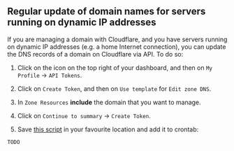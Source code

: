 Regular update of domain names for servers running on dynamic IP addresses
--------------------------------------------------------------------------

If you are managing a domain with Cloudflare, and you have servers running on dynamic IP addresses (e.g. a home Internet connection),
you can update the DNS records of a domain on Cloudflare via API. To do so:

1. Click on the icon on the top right of your dashboard, and then on  `My Profile` -> `API Tokens`.

2. Click on `Create Token`, and then on `Use template` for `Edit zone DNS`.

3. In `Zone Resources` **include** the domain that you want to manage.

4. Click on `Continue to summary` -> `Create Token`.

5. Save [this script](cloudflare_dns_update.sh) in your favourite location and add it to crontab: 

```
TODO
```


